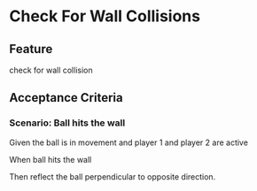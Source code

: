 # Check For Wall Collisions

## Feature

check for wall collision

## Acceptance Criteria

### Scenario: Ball hits the wall

  Given the ball is in movement
  and player 1 and player 2
  are active

  When ball hits the wall

  Then reflect the ball perpendicular
  to opposite direction.
